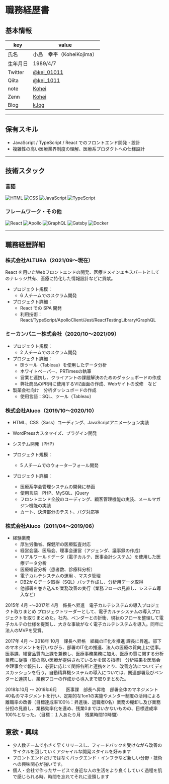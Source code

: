# 職務経歴書

## 基本情報

|key|value|
|---|---|
|氏名|小島　幸平（KoheiKojima）|
|生年月日|1989/4/7|
|Twitter|[@kei_01011](https://twitter.com/kei_01011)|
|Qiita|[@kei_1011](https://qiita.com/kei_1011)|
|note|[Kohei](https://note.com/kei_01011/)|
|Zenn|[Kohei](https://zenn.dev/kei_01011)|
|Blog|[k.log](https://k-log.vercel.app/)|

---

## 保有スキル
- JavaScript / TypeScript / React でのフロントエンド開発・設計
- 複雑性の高い医療業界制度の理解、医療系プロダクトへの仕様設計


---

## 技術スタック

### 言語
<p>
  <img alt="HTML" src="https://img.shields.io/badge/-HTML-E34F26?style=flat-square&logo=html5&logoColor=white" />
  <img alt="CSS" src="https://img.shields.io/badge/-CSS-1572B6?style=flat-square&logo=css3&logoColor=white" />
  <img alt="JavaScript" src="https://img.shields.io/badge/-JavaScript-F7DF1E?style=flat-square&logo=JavaScript&logoColor=white" />
  <img alt="TypeScript" src="https://img.shields.io/badge/-TypeScript-007ACC?style=flat-square&logo=typescript&logoColor=white" />
</p>

### フレームワーク・その他
<p>
  <img alt="React" src="https://img.shields.io/badge/-React-45b8d8?style=flat-square&logo=react&logoColor=white" />
 <img alt="Apollo" src="https://img.shields.io/badge/-Apollo%20GraphQL-311C87?style=flat-square&logo=apollo-graphql&logoColor=white" />
  <img alt="GraphQL" src="https://img.shields.io/badge/-GraphQL-E10098?style=flat-square&logo=graphql&logoColor=white" />
  <img alt="Gatsby" src="https://img.shields.io/badge/-Gatsby-663399?style=flat-square&logo=Gatsby&logoColor=white" />
  <img alt="Docker" src="https://img.shields.io/badge/-Docker-46a2f1?style=flat-square&logo=docker&logoColor=white" />
</p>

---

## 職務経歴詳細

### 株式会社ALTURA（2021/09〜現在）
React を用いたWebフロントエンドの開発、医療ドメインエキスパートとしてのナレッジ共有、医療に特化した情報設計などに貢献。


- プロジェクト規模：
  - 6 人チームでのスクラム開発
- プロジェクト詳細：
  - React での SPA 開発
  - 利用技術：React/TypeScript/ApolloClient/Jest/ReactTestingLibrary/GraphQL

### ミーカンパニー株式会社（2020/10〜2021/09）

- プロジェクト規模：
  - 2 人チームでのスクラム開発
- プロジェクト詳細：
  - BIツール（Tableau）を使用したデータ分析
  - ホワイトペーパー、PRTimesの執筆
  - 営業と連携し、クライアントの課題解決のためのダッシュボードの作成
  - 弊社商品のPR用に使用するVIZ画面の作成、Webサイトの改修　など
- 製薬会社向け　分析ダッシュボードの作成
  - 使用言語：SQL、ツール（Tableau）

### 株式会社Aluco（2019/10〜2020/10）

- HTML、CSS（Sass）コーディング、JavaScriptアニメーション実装
- WordPressカスタマイズ、プラグイン開発
- システム開発（PHP）

- プロジェクト規模：
  - 5 人チームでのウォーターフォール開発
- プロジェクト詳細：
  - 医療系学会管理システムの開発に参画
  - 使用言語　PHP、MySQL、jQuery
  - フロントエンド全般のコーディング、顧客管理機能の実装、メールマガジン機能の実装
  - カート、決済部分のテスト、バグ対応等


### 株式会社Aluco（2011/04〜2019/06）

- 経験業務
  - 厚生労働省、保健所の医療監査対応
  - 経営会議、医局会、理事会運営（アジェンダ、議事録の作成）
  - リアルワールドデータ（電子カルテ、医事会計システム）を使用した医療データ分析
  - 医療経営分析（患者数、診療科分析）
  - 電子カルテシステムの運用 、マスタ管理
  - DB2からデータ取得（SQL）バッチ作成し、分析用データ取得
  - 他部署を巻き込んだ業務改善の実行（業務フローの見直し、システム導入など）


2015年 4月 -〜2017年 4月　係長へ昇進　電子カルテシステムの導入プロジェクト取りまとめ
プロジェクトリーダーとして、電子カルテシステムの導入プロジェクトを取りまとめた。社内、ベンダーとの折衝、現状のフローを整理して電子カルテの仕様を提案し、大きな事故がなく電子カルテシステムを導入。同年に法人のMVPを受賞。

2017年 4月 〜 2018年 10月　課長へ昇格　組織のIT化を推進
課長に昇進。部下のマネジメントを行いながら、部署のIT化の推進、法人の医療の質向上に従事。
医事課、経営品質向上課を兼務し、医療事務業務に加え、医療の質に関する分析業務に従事（質の高い医療が提供されているかを図る指標）
分析結果を医局会や理事会で報告し、必要に応じて関係各所と連携をとり、改善方法についてディスカッションを行う。自動精算機システムの導入については、関連部署及びベンダーと連携し、業務フローの作成から導入まで取りまとめた。

2018年10月 〜 2019年6月　　医事課　部長へ昇格　部署全体のマネジメント
40名のマネジメントを行い、定期的な1on1の実施やメンター制度の活用による離職率の改善（目標達成率100％：昇進後、退職者0名）業務の棚卸し及び業務分担の見直し、業務効率化を進め、残業0まではいかないものの、目標達成率100%となった。（目標：１人あたり月　残業時間10時間）


## 意欲・興味

- 少人数チームで小さく早くリリースし、フィードバックを受けながら改善のサイクルを回していくアジャイルな開発スタイルを好みます
- フロントエンドだけではなくバックエンド・インフラなど新しい分野・技術への興味関心が強いです。
- 個人・会社で作ったサービスで身近な人の生活をより良くしていく過程を肌で感じられる時、時間を忘れてそれに没頭します

